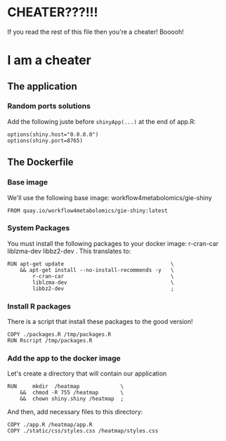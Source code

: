 

CHEATER???!!!
==========

If you read the rest of this file then you're a cheater! Booooh!


I am a cheater
=======


## The application
### Random ports solutions

Add the following juste before `shinyApp(...)` at the end of app.R:
```
options(shiny.host="0.0.0.0")
options(shiny.port=8765)
```

## The Dockerfile

### Base image
We'll use the following base image: workflow4metabolomics/gie-shiny
```
FROM quay.io/workflow4metabolomics/gie-shiny:latest
```


### System Packages
You must install the following packages to your docker image: r-cran-car liblzma-dev libbz2-dev .
This translates to:
```
RUN apt-get update									\
	&& apt-get install --no-install-recommends -y 	\
      	r-cran-car									\
      	liblzma-dev									\
      	libbz2-dev									;
```


### Install R packages
There is a script that install these packages to the good version!
```
COPY ./packages.R /tmp/packages.R
RUN Rscript /tmp/packages.R
```

### Add the app to the docker image
Let's create a directory that will contain our application
```
RUN 	mkdir  /heatmap				\
	&&	chmod -R 755 /heatmap		\
	&&	chown shiny.shiny /heatmap	;
```

And then, add necessary files to this directory:
```
COPY ./app.R /heatmap/app.R
COPY ./static/css/styles.css /heatmap/styles.css
```